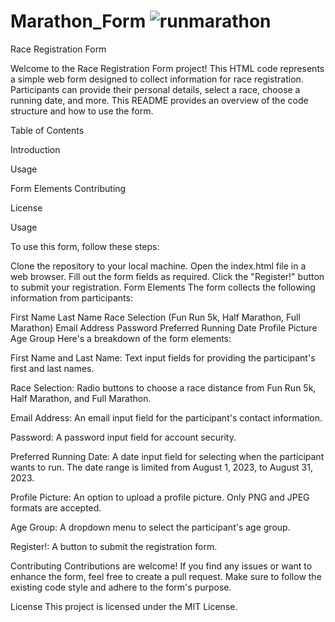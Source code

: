 # Marathon_Form ![runmarathon](https://github.com/Nikoleta79/Marathon_Form/assets/141028635/0e4cc607-8603-45eb-9bcd-b930da76091b)
Race Registration Form

Welcome to the Race Registration Form project! This HTML code represents a simple web form designed to collect information for race registration. Participants can provide their personal details, select a race, choose a running date, and more. This README provides an overview of the code structure and how to use the form.

Table of Contents

Introduction

Usage

Form Elements
Contributing

License

Usage

To use this form, follow these steps:

Clone the repository to your local machine.
Open the index.html file in a web browser.
Fill out the form fields as required.
Click the "Register!" button to submit your registration.
Form Elements
The form collects the following information from participants:

First Name
Last Name
Race Selection (Fun Run 5k, Half Marathon, Full Marathon)
Email Address
Password
Preferred Running Date
Profile Picture
Age Group
Here's a breakdown of the form elements:

First Name and Last Name: Text input fields for providing the participant's first and last names.

Race Selection: Radio buttons to choose a race distance from Fun Run 5k, Half Marathon, and Full Marathon.

Email Address: An email input field for the participant's contact information.

Password: A password input field for account security.

Preferred Running Date: A date input field for selecting when the participant wants to run. The date range is limited from August 1, 2023, to August 31, 2023.

Profile Picture: An option to upload a profile picture. Only PNG and JPEG formats are accepted.

Age Group: A dropdown menu to select the participant's age group.

Register!: A button to submit the registration form.

Contributing
Contributions are welcome! If you find any issues or want to enhance the form, feel free to create a pull request. Make sure to follow the existing code style and adhere to the form's purpose.

License
This project is licensed under the MIT License.
